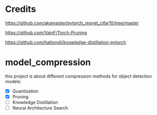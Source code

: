 # Credits

https://github.com/akamaster/pytorch_resnet_cifar10/tree/master

https://github.com/VainF/Torch-Pruning

https://github.com/haitongli/knowledge-distillation-pytorch

# model_compression

this project is about different compression methods for object detection models:

- [x] Quantization
- [x] Pruning
- [ ] Knowledge Distillation
- [ ] Neural Architecture Search
